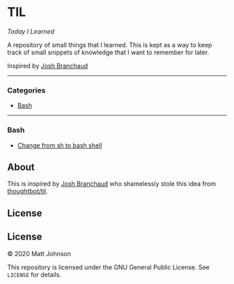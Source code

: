 # TIL
*Today I Learned*

A repository of small things that I learned. This is kept as a way to keep track of small snippets of knowledge that I want to remember for later.

Inspired by [Josh Branchaud](https://github.com/jbranchaud/til)

---

### Categories

* [Bash](#bash)

---

### Bash
- [Change from sh to bash shell](bash/change-from-sh-to-bash.md)

## About

This is inspired by [Josh Branchaud](https://github.com/jbranchaud/til) who shamelessly stole this idea from [thoughtbot/til](https://github.com/thoughtbot/til).

## License

## License

&copy; 2020 Matt Johnson

This repository is licensed under the GNU General Public License. See `LICENSE` for details.
